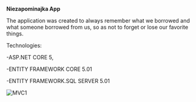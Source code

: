 **Niezapominajka App**

The application was created to always remember what we borrowed and what someone borrowed from us, so as not to forget or lose our favorite things.

Technologies:

-ASP.NET CORE 5,

-ENTITY FRAMEWORK CORE 5.01

-ENTITY FRAMEWORK.SQL SERVER 5.01

![MVC1](https://user-images.githubusercontent.com/49810460/119373090-54f0be80-bcb8-11eb-9dfa-efbd83169d78.png)
